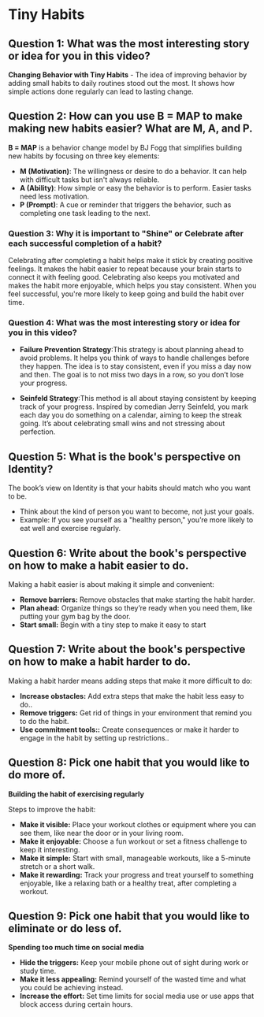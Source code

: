 # Tiny Habits

## Question 1: What was the most interesting story or idea for you in this video?

**Changing Behavior with Tiny Habits** - The idea of improving behavior by adding small habits to daily routines stood out the most. It shows how simple actions done regularly can lead to lasting change.


## Question 2: How can you use B = MAP to make making new habits easier? What are M, A, and P.

**B = MAP** is a behavior change model by BJ Fogg that simplifies building new habits by focusing on three key elements:

- **M (Motivation)**:  The willingness or desire to do a behavior. It can help with difficult tasks but isn't always reliable.
- **A (Ability)**: How simple or easy the behavior is to perform. Easier tasks need less motivation.
- **P (Prompt)**: A cue or reminder that triggers the behavior, such as completing one task leading to the next.


### Question 3: Why it is important to "Shine" or Celebrate after each successful completion of a habit?

Celebrating after completing a habit helps make it stick by creating positive feelings. It makes the habit easier to repeat because your brain starts to connect it with feeling good. Celebrating also keeps you motivated and makes the habit more enjoyable, which helps you stay consistent. When you feel successful, you're more likely to keep going and build the habit over time.

### Question 4: What was the most interesting story or idea for you in this video?

- **Failure Prevention Strategy**:This strategy is about planning ahead to avoid problems. It helps you think of ways to handle challenges before they happen. The idea is to stay consistent, even if you miss a day now and then. The goal is to not miss two days in a row, so you don’t lose your progress.


- **Seinfeld Strategy**:This method is all about staying consistent by keeping track of your progress. Inspired by comedian Jerry Seinfeld, you mark each day you do something on a calendar, aiming to keep the streak going. It’s about celebrating small wins and not stressing about perfection. 

## Question 5: What is the book's perspective on Identity?

The book’s view on Identity is that your habits should match who you want to be.

- Think about the kind of person you want to become, not just your goals.
- Example: If you see yourself as a "healthy person," you’re more likely to eat well and exercise regularly.

## Question 6: Write about the book's perspective on how to make a habit easier to do.

Making a habit easier is about making it simple and convenient:

- **Remove barriers:** Remove obstacles that make starting the habit harder.
- **Plan ahead:** Organize things so they’re ready when you need them, like putting your gym bag by the door.
- **Start small:** Begin with a tiny step to make it easy to start

## Question 7: Write about the book's perspective on how to make a habit harder to do.

Making a habit harder means adding steps that make it more difficult to do:

- **Increase obstacles:** Add extra steps that make the habit less easy to do..
- **Remove triggers:** Get rid of things in your environment that remind you to do the habit.
- **Use commitment tools::**  Create consequences or make it harder to engage in the habit by setting up restrictions..


## Question 8: Pick one habit that you would like to do more of.

**Building the habit of exercising regularly**

Steps to improve the habit:

- **Make it visible:** Place your workout clothes or equipment where you can see them, like near the door or in your living room.
- **Make it enjoyable:** Choose a fun workout or set a fitness challenge to keep it interesting.
- **Make it simple:** Start with small, manageable workouts, like a 5-minute stretch or a short walk.
- **Make it rewarding:** Track your progress and treat yourself to something enjoyable, like a relaxing bath or a healthy treat, after completing a workout.

## Question 9: Pick one habit that you would like to eliminate or do less of.

**Spending too much time on social media**

- **Hide the triggers:** Keep your mobile phone out of sight during work or study time.
- **Make it less appealing:** Remind yourself of the wasted time and what you could be achieving instead.
- **Increase the effort:** Set time limits for social media use or use apps that block access during certain hours.

